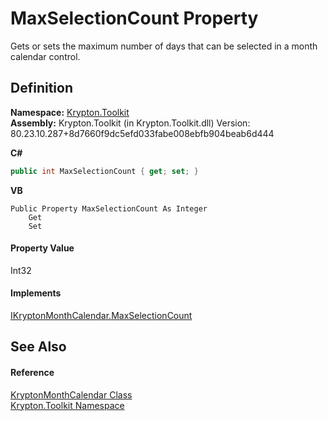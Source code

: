# MaxSelectionCount Property


Gets or sets the maximum number of days that can be selected in a month calendar control.



## Definition
**Namespace:** <a href="79d2eac2-21f4-54ff-7552-b20c33c30600.md">Krypton.Toolkit</a>  
**Assembly:** Krypton.Toolkit (in Krypton.Toolkit.dll) Version: 80.23.10.287+8d7660f9dc5efd033fabe008ebfb904beab6d444

**C#**
``` C#
public int MaxSelectionCount { get; set; }
```
**VB**
``` VB
Public Property MaxSelectionCount As Integer
	Get
	Set
```



#### Property Value
Int32

#### Implements
<a href="fff1e1eb-2674-279e-b42b-6b4884decd02.md">IKryptonMonthCalendar.MaxSelectionCount</a>  


## See Also


#### Reference
<a href="711fb444-3718-c7af-7199-fab3f2ee7024.md">KryptonMonthCalendar Class</a>  
<a href="79d2eac2-21f4-54ff-7552-b20c33c30600.md">Krypton.Toolkit Namespace</a>  
